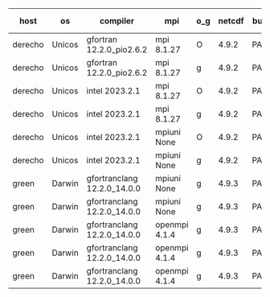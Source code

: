 

| host     | os       | compiler                              | mpi                      | o_g        | netcdf        | build       | u_pass          | u_fail          | s_pass            | s_fail            | e_pass             | e_fail             | nuopc_pass       | nuopc_fail       | artifacts link          |
|----------|----------|---------------------------------------|--------------------------|------------|---------------|-------------|-----------------|-----------------|-------------------|-------------------|--------------------|--------------------|------------------|------------------|-------------------------|
| derecho | Unicos | gfortran 12.2.0_pio2.6.2 | mpi 8.1.27  | O | 4.9.2  | PASS | 14234 | 0 | 51 | 0 | 81 | 0 | 57 | 0 | <a href="https://github.com/esmf-org/esmf-test-artifacts/tree/5e6bd4ebbf9a9d389b60acff481219792d4e6202/esmpy_enable_withaux_test/gfortran/12.2.0_pio2.6.2/O/mpi/8.1.27" target="_blank">5e6bd4e</a> | 
| derecho | Unicos | gfortran 12.2.0_pio2.6.2 | mpi 8.1.27  | g | 4.9.2  | PASS | 14234 | 0 | 51 | 0 | 81 | 0 | 57 | 0 | <a href="https://github.com/esmf-org/esmf-test-artifacts/tree/abd7b09fcc2ce8bbef1593ac333d60142463ae15/esmpy_enable_withaux_test/gfortran/12.2.0_pio2.6.2/g/mpi/8.1.27" target="_blank">abd7b09</a> | 
| derecho | Unicos | intel 2023.2.1 | mpi 8.1.27  | O | 4.9.2  | PASS | 14234 | 0 | 51 | 0 | 81 | 0 | 58 | 0 | <a href="https://github.com/esmf-org/esmf-test-artifacts/tree/638a4583e590842f5232ea97204a7c3fea7a7e77/esmpy_enable_withaux_test/intel/2023.2.1/O/mpi/8.1.27" target="_blank">638a458</a> | 
| derecho | Unicos | intel 2023.2.1 | mpi 8.1.27  | g | 4.9.2  | PASS | 14234 | 0 | 51 | 0 | 81 | 0 | 58 | 0 | <a href="https://github.com/esmf-org/esmf-test-artifacts/tree/9e0016720b5e381c776f7ce4818a0f9c2edd0204/esmpy_enable_withaux_test/intel/2023.2.1/g/mpi/8.1.27" target="_blank">9e00167</a> | 
| derecho | Unicos | intel 2023.2.1 | mpiuni None  | O | 4.9.2  | PASS | 12563 | 0 | 9 | 0 | 43 | 0 | None | None | <a href="https://github.com/esmf-org/esmf-test-artifacts/tree/cfc816983d842e450584e9e7788cc9436bcfa26a/esmpy_enable_withaux_test/intel/2023.2.1/O/mpiuni/None" target="_blank">cfc8169</a> | 
| derecho | Unicos | intel 2023.2.1 | mpiuni None  | g | 4.9.2  | PASS | 12563 | 0 | 9 | 0 | 43 | 0 | None | None | <a href="https://github.com/esmf-org/esmf-test-artifacts/tree/4c4fbc9621aa56c85e73d746ebba693179fd03ed/esmpy_enable_withaux_test/intel/2023.2.1/g/mpiuni/None" target="_blank">4c4fbc9</a> | 
| green | Darwin | gfortranclang 12.2.0_14.0.0 | mpiuni None  | g | 4.9.3  | PASS | None | None | None | None | None | None | None | None | <a href="https://github.com/esmf-org/esmf-test-artifacts/tree/77c582df1ee0094b68185f7db88277af6ba08516/esmpy_enable_withaux_test/gfortranclang/12.2.0_14.0.0/g/mpiuni/None" target="_blank">77c582d</a> | 
| green | Darwin | gfortranclang 12.2.0_14.0.0 | mpiuni None  | g | 4.9.3  | PASS | None | None | None | None | None | None | None | None | <a href="https://github.com/esmf-org/esmf-test-artifacts/tree/4b7c0c71fb739c04096075f8b1a64c4ee580fa84/esmpy_enable_withaux_test/gfortranclang/12.2.0_14.0.0/g/mpiuni/None" target="_blank">4b7c0c7</a> | 
| green | Darwin | gfortranclang 12.2.0_14.0.0 | openmpi 4.1.4  | g | 4.9.3  | PASS | 14234 | 0 | 51 | 0 | 81 | 0 | 0 | 58 | <a href="https://github.com/esmf-org/esmf-test-artifacts/tree/01d63402430b6f374a0ec8dd554266ea7a2ff879/esmpy_enable_withaux_test/gfortranclang/12.2.0_14.0.0/g/openmpi/4.1.4" target="_blank">01d6340</a> | 
| green | Darwin | gfortranclang 12.2.0_14.0.0 | openmpi 4.1.4  | g | 4.9.3  | PASS | 14234 | 0 | 51 | 0 | 81 | 0 | 58 | 0 | <a href="https://github.com/esmf-org/esmf-test-artifacts/tree/4540a13faa2f93eb794355f631110da5edc2d80e/esmpy_enable_withaux_test/gfortranclang/12.2.0_14.0.0/g/openmpi/4.1.4" target="_blank">4540a13</a> | 
| green | Darwin | gfortranclang 12.2.0_14.0.0 | openmpi 4.1.4  | g | 4.9.3  | PASS | None | None | None | None | None | None | None | None | <a href="https://github.com/esmf-org/esmf-test-artifacts/tree/61f8053ba79b8b06831c7e44e52548d55b99ab0c/esmpy_enable_withaux_test/gfortranclang/12.2.0_14.0.0/g/openmpi/4.1.4" target="_blank">61f8053</a> | 
